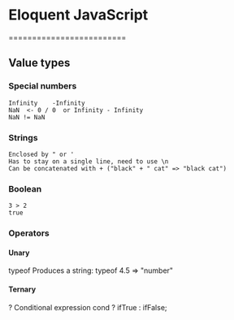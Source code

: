# Eloquent JavaScript
=========================

## Value types

### Special numbers
    Infinity	-Infinity
    NaN  <- 0 / 0  or Infinity - Infinity
	NaN != NaN

### Strings
    Enclosed by " or '
    Has to stay on a single line, need to use \n
    Can be concatenated with + ("black" + " cat" => "black cat")

### Boolean
    3 > 2
	true

### Operators

#### Unary
typeof
    Produces a string: 
	typeof 4.5 => "number"

#### Ternary
?
    Conditional expression
	cond ? ifTrue : ifFalse;
